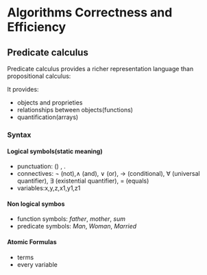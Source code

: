 # Algorithms Correctness and Efficiency

## Predicate calculus
Predicate calculus provides a richer representation language than propositional calculus:

It provides:

- objects and proprieties
- relationships between objects(functions)
- quantification(arrays)

### Syntax
#### Logical symbols(static meaning)

- punctuation: () , .
- connectives: ¬ (not),∧ (and), ∨ (or), → (conditional), ∀ (universal quantifier), ∃ (existential quantifier), = (equals)
- variables:x,y,z,x1,y1,z1

#### Non logical symbos

- function symbols: *father*, *mother*, *sum* 
- predicate symbols: *Man*, *Woman*, *Married*

#### Atomic Formulas

- terms
- every variable
